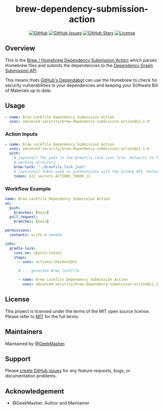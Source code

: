 <div align="center">
<h1>brew-dependency-submission-action</h1>

[![GitHub](https://img.shields.io/badge/github-%23121011.svg?style=for-the-badge&logo=github&logoColor=white)][github]
[![GitHub Issues](https://img.shields.io/github/issues/advanced-security/brew-dependency-submission-action?style=for-the-badge)][github-issues]
[![GitHub Stars](https://img.shields.io/github/stars/advanced-security/brew-dependency-submission-action?style=for-the-badge)][github]
[![License](https://img.shields.io/github/license/Ileriayo/markdown-badges?style=for-the-badge)][license]

</div>

## Overview

This is the [Brew / Homebrew Dependency Submission Action](https://github.com/advanced-security/brew-dependency-submission-action) which parses Homebrew files and submits the dependencies to the [Dependency Graph Submission API](https://docs.github.com/en/enterprise-cloud@latest/code-security/supply-chain-security/understanding-your-software-supply-chain/using-the-dependency-submission-api).

This means thats [GitHub's Dependabot](https://docs.github.com/en/enterprise-cloud@latest/code-security/dependabot/dependabot-alerts/about-dependabot-alerts) can use the Homebrew to check for security vulnerabilities in your dependencies and keeping your Software Bill of Materials up to date.

## Usage

```yaml
- name: Brew Lockfile Dependency Submission Action
  uses: advanced-security/brew-dependency-submission-action@v1.1.0
```

### Action Inputs

```yaml
- name: Brew Lockfile Dependency Submission Action
  uses: advanced-security/brew-dependency-submission-action@v1.1.0
  with:
    # [optonal] The path to the Brewfile.lock.json file. Defaults to finding all Brewfile.lock.json in the current
    # working directory
    brew-lock: "./Brewfile.lock.json"
    # [optional] Token used to authenticate with the GitHub API. Defaults to the GITHUB_TOKEN secret.
    token: ${{ secrets.ACTIONS_TOKEN }}
```

### Workflow Example

```yaml
name: Brew Lockfile Dependency Submission Action
on:
  push:
    branches: [main]
  pull_request:
    branches: [main]

permissions:
  contents: write # needed

jobs:
  gradle-lock:
    runs-on: ubuntu-latest
    steps:
      - uses: actions/checkout@v2

      # ... generate Brew lockfile

      - name: Brew Lockfile Dependency Submission Action
        uses: advanced-security/brew-dependency-submission-action@v1.1.0
```

## License

This project is licensed under the terms of the MIT open source license. Please refer to [MIT](./LICENSE) for the full terms.

## Maintainers

Maintained by [@GeekMasher](https://github.com/GeekMasher).

## Support

Please [create GitHub issues](https://github.com/advanced-security/brew-dependency-submission-action) for any feature requests, bugs, or documentation problems.

## Acknowledgement

- @GeekMasher: Author and Maintainer

<!-- Resources -->

[github]: https://github.com/advanced-security/brew-dependency-submission-action
[github-issues]: https://github.com/advanced-security/brew-dependency-submission-action/issues
[license]: ./LICENSE
